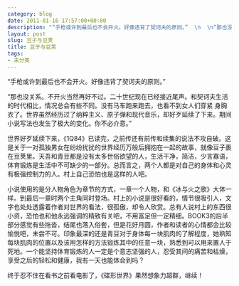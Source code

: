 ```yaml
---
category: blog
date: 2011-01-16 17:57:00+00:00
description: "“手枪或许到最后也不会开火。好像违背了契诃夫的原则。”  \n  \n“那也没关系。"
layout: post
slug: 豆子与豆荚
title: 豆子与豆荚
tags:
- 未分类
---
```


“手枪或许到最后也不会开火。好像违背了契诃夫的原则。”  
  
“那也没关系。不开火当然再好不过。二十世纪现在已经接近尾声。和契诃夫生活的时代相比，情况总会有些不同。没有马车跑来跑去，也看不到女人们穿紧 身胸衣了。世界虽然经历过了纳粹主义、原子弹和现代音乐，却好歹延续了下来。期间小说写法也发生了极大的变化。你不必介意。”  
  
世界好歹延续下来，《1Q84》已读完，之前传还有前传和续集的说法不攻自破。这是关于一对孤独男女在纷纷扰扰的世界经历万般后拥抱在一起的故事，就像豆子裹在豆荚里。天吾和青豆都是没有太多世俗欲望的人，生活干净，简洁，少言寡语，体育锻炼是生活中不可缺少的一部分。总而言之，两个人都是对自己的身体和心灵有极强控制力的人。村上自己恐怕也是这样的人吧。  
  
小说使用的是分人物角色为章节的方式，一章一个人物，和《冰与火之歌》大体一样。到最后一章时两个主角同时登场。村上的小说是很好看的，情节很吸引人，文字也处处透露着作者对世界的看法，很孤傲，却令人欣赏。总有人说村上的东西很小资，恐怕也和他永远强调的精致有关吧，不用富足但一定精细。BOOK3的后半部分感觉有些拖沓，结尾也落入俗套，但是花好月圆，作者和读者的心情都会比较愉悦吧，未尝不可。印象最深的还是青豆对于身体每一块肌肉的了解程度，她熟知每块肌肉的位置以及该用怎样的方法锻炼其中的任意一块，熟悉到可以用来置人于死地。一个能坚持体育锻炼的人一定是个意志坚强的人，忍受其间的痛苦和枯燥，享受之后的轻松和健康，我有一天也能体会到吗？  
  
终于忍不住在看书之前看电影了，《碟形世界》果然想象力超群，继续！
